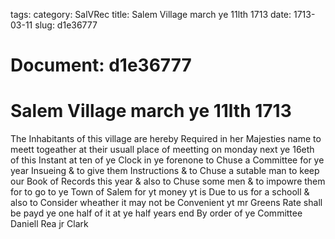 tags: 
category: SalVRec
title: Salem Village march ye 11lth 1713
date: 1713-03-11
slug: d1e36777




# Document: d1e36777


# Salem Village march ye 11lth 1713 

The Inhabitants of this village are hereby Required in her Majesties name to meett togeather at their usuall place of meetting on monday next ye 16eth of this Instant at ten of ye Clock in ye forenone to Chuse a Committee for ye year Insueing & to give them Instructions & to Chuse a sutable man to keep our Book of Records this year & also to Chuse some men & to impowre them for to go to ye Town of Salem for yt money yt is Due to us for a schooll & also to Consider wheather it may not be Convenient yt mr Greens Rate shall be payd ye one half of it at ye half years end By order of ye Committee Daniell Rea jr Clark
